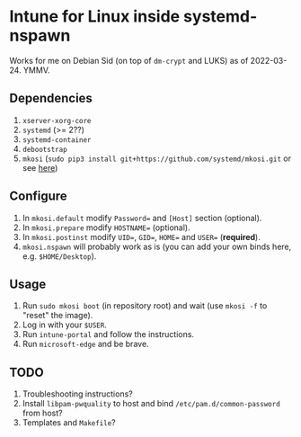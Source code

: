 # Intune for Linux inside systemd-nspawn

Works for me on Debian Sid (on top of `dm-crypt` and LUKS) as of 2022-03-24. YMMV.

## Dependencies

1. `xserver-xorg-core`
2. `systemd` (>= 2??)
3. `systemd-container`
4. `debootstrap`
5. `mkosi` (`sudo pip3 install git+https://github.com/systemd/mkosi.git` or see [here](https://github.com/systemd/mkosi))

## Configure

1. In `mkosi.default` modify `Password=` and `[Host]` section (optional).
2. In `mkosi.prepare` modify `HOSTNAME=` (optional).
3. In `mkosi.postinst` modify `UID=`, `GID=`, `HOME=` and `USER=` (**required**).
4. `mkosi.nspawn` will probably work as is (you can add your own binds here, e.g. `$HOME/Desktop`).

## Usage

1. Run `sudo mkosi boot` (in repository root) and wait (use `mkosi -f` to "reset" the image).
2. Log in with your `$USER`.
3. Run `intune-portal` and follow the instructions.
4. Run `microsoft-edge` and be brave.

## TODO

1. Troubleshooting instructions?
2. Install `libpam-pwquality` to host and bind `/etc/pam.d/common-password` from host?
3. Templates and `Makefile`?
